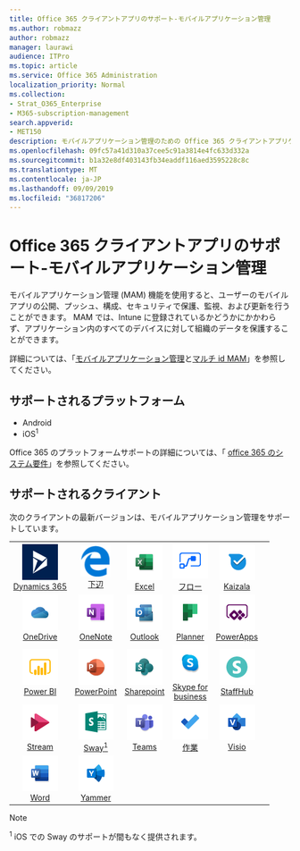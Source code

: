 ```yaml
---
title: Office 365 クライアントアプリのサポート-モバイルアプリケーション管理
ms.author: robmazz
author: robmazz
manager: laurawi
audience: ITPro
ms.topic: article
ms.service: Office 365 Administration
localization_priority: Normal
ms.collection:
- Strat_O365_Enterprise
- M365-subscription-management
search.appverid:
- MET150
description: モバイルアプリケーション管理のための Office 365 クライアントアプリケーションサポートについて
ms.openlocfilehash: 09fc57a41d310a37cee5c91a3814e4fc633d332a
ms.sourcegitcommit: b1a32e8df403143fb34eaddf116aed3595228c8c
ms.translationtype: MT
ms.contentlocale: ja-JP
ms.lasthandoff: 09/09/2019
ms.locfileid: "36817206"
---
```

# <a name="office-365-client-app-support--mobile-application-management"></a>Office 365 クライアントアプリのサポート-モバイルアプリケーション管理

モバイルアプリケーション管理 (MAM) 機能を使用すると、ユーザーのモバイルアプリの公開、プッシュ、構成、セキュリティで保護、監視、および更新を行うことができます。 MAM では、Intune に登録されているかどうかにかかわらず、アプリケーション内のすべてのデバイスに対して組織のデータを保護することができます。

詳細については、「[モバイルアプリケーション管理](https://docs.microsoft.com/intune/mam-faq)と[マルチ id MAM](https://docs.microsoft.com/intune/app-protection-policy)」を参照してください。

## <a name="supported-platforms"></a>サポートされるプラットフォーム

 - Android
 - iOS<sup>1</sup>

Office 365 のプラットフォームサポートの詳細については、「 [office 365 のシステム要件](https://products.office.com/office-system-requirements)」を参照してください。

## <a name="supported-clients"></a>サポートされるクライアント

次のクライアントの最新バージョンは、モバイルアプリケーション管理をサポートしています。

| | | | | | |
|:---:|:---:|:---:|:---:|:---:|:---:|
| ![Dynamics 365 アイコン](media/o365-dynamics365-64x64.png) <br> [Dynamics 365](https://dynamics.microsoft.com) | ![エッジアイコン](media/o365-edge-64x64.png) <br> [下辺](https://www.microsoft.com/windows/microsoft-edge) | ![[Excel] アイコン](media/o365-excel-64x64.png) <br> [Excel](https://products.office.com/excel) | ![フローアイコン](media/o365-flow-64x64.png) <br> [フロー](https://flow.microsoft.com) | ![Kaizala アイコン](media/o365-kaizala-64x64.png) <br> [Kaizala](https://products.office.com/en/business/microsoft-kaizala) 
| ![OneDrive for Business アイコン](media/o365-OneDrive-64x64.png) <br> [OneDrive](https://products.office.com/onedrive-for-business/online-cloud-storage) | ![OneNote アイコン](media/o365-OneNote-64x64.png) <br> [OneNote](https://products.office.com/onenote) | ![Outlook アイコン](media/o365-outlook-64x64.png) <br> [Outlook](https://products.office.com/outlook) | ![Planner アイコン](media/o365-planner-64x64.png) <br> [Planner](https://products.office.com/business/task-management-software) | ![PowerApps アイコン](media/o365-powerapps-64x64.png) <br> [PowerApps](https://powerapps.microsoft.com) 
| ![PowerBI アイコン](media/o365-powerbi-64x64.png) <br> [Power BI](https://powerbi.microsoft.com) | ![[PowerPoint] アイコン](media/o365-powerpoint-64x64.png) <br> [PowerPoint](https://products.office.com/powerpoint) | ![SharePoint アイコン](media/o365-sharepoint-64x64.png) <br> [Sharepoint](https://products.office.com/sharepoint) | ![Skype for Business アイコン](media/o365-skypeforbusiness-64x64.png) <br> [Skype for <br> business](https://www.skype.com/business/) | ![StaffHub アイコン](media/o365-staffhub-64x64.png) <br> [StaffHub](https://products.office.com/microsoft-staffhub/staff-scheduling-software) 
| ![ストリームアイコン](media/o365-stream-64x64.png) <br> [Stream](https://stream.microsoft.com) | ![Sway アイコン](media/o365-sway-64x64.png) <br> [Sway<sup>1</sup>](https://sway.com) | ![Teams アイコン](media/o365-teams-64x64.png) <br> [Teams](https://products.office.com/microsoft-teams/group-chat-software) | ![To Do アイコン](media/o365-todo-64x64.png) <br> [作業](https://todo.microsoft.com) | ![Visio アイコン](media/o365-visio-64x64.png) <br> [Visio](https://products.office.com/visio/flowchart-software) 
| ![[Word] アイコン](media/o365-word-64x64.png) <br> [Word](https://products.office.com/word) | ![Yammer アイコン](media/o365-yammer-64x64.png) <br> [Yammer](https://products.office.com/yammer/yammer-overview)

> [!NOTE]
> <sup>1</sup> iOS での Sway のサポートが間もなく提供されます。